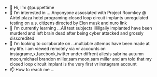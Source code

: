 - 👋 Hi, I’m @puppettime
- 👀 I’m interested in ... Anyonyone assosiated with Project Roomkey @ Airtel plaza hotel programing closed loop circuit implants unregulated testing on u.s. citizens directed by Elon musk and nuro link
- 🌱 I’m currently learning ...All test subjects illillgaily implanted have been murderd and left brain dead after being cyber attacked and grossly disscredited
- 💞️ I’m looking to collaborate on ...multiable attemps have been made at my life. i am viewed remotely via vr accounts on instagrame,x,facebook,twitter under diffrent aliesis sabrina autumn moon,michael brandon miller,sam moon,sam miller and am told that my closed loop circuit implant is the very first vr instagram account
- 📫 How to reach me ...

<!---
puppettime/puppettime is a ✨ special ✨ repository because its `README.md` (this file) appears on your GitHub profile.
You can click the Preview link to take a look at your changes.
--->
